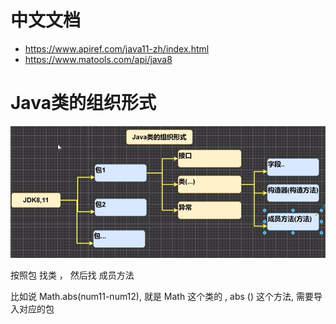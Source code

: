 # 中文文档

- https://www.apiref.com/java11-zh/index.html
- https://www.matools.com/api/java8

# Java类的组织形式

![](..\Image\0045_01_JavaAPI.png)

按照包 找类 ， 然后找 成员方法 

比如说 Math.abs(num11-num12), 就是 Math 这个类的 , abs () 这个方法, 需要导入对应的包 
